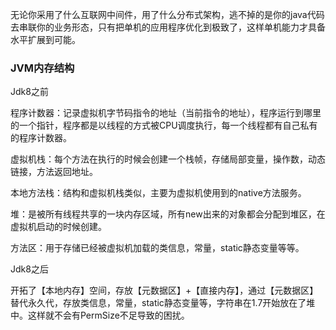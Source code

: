 无论你采用了什么互联网中间件，用了什么分布式架构，逃不掉的是你的java代码去串联你的业务形态，只有把单机的应用程序优化到极致了，这样单机能力才具备水平扩展到可能。



### JVM内存结构

Jdk8之前

程序计数器：记录虚拟机字节码指令的地址（当前指令的地址），程序运行到哪里的一个指针，程序都是以线程的方式被CPU调度执行，每一个线程都有自己私有的程序计数器。

虚拟机栈：每个方法在执行的时候会创建一个栈帧，存储局部变量，操作数，动态链接，方法返回地址。

本地方法栈：结构和虚拟机栈类似，主要为虚拟机使用到的native方法服务。

堆：是被所有线程共享的一块内存区域，所有new出来的对象都会分配到堆区，在虚拟机启动的时候创建。

方法区：用于存储已经被虚拟机加载的类信息，常量，static静态变量等等。



Jdk8之后

开拓了【本地内存】空间，存放【元数据区】+【直接内存】，通过【元数据区】替代永久代，存放类信息，常量，static静态变量等，字符串在1.7开始放在了堆中。这样就不会有PermSize不足导致的困扰。

